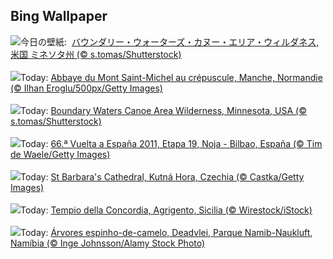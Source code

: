 ## Bing Wallpaper
![](https://www.bing.com/th?id=OHR.MinnesotaWaters_JA-JP5876109313_UHD.jpg&w=1000)今日の壁紙: &nbsp;[バウンダリー・ウォーターズ・カヌー・エリア・ウィルダネス, 米国 ミネソタ州 (© s.tomas/Shutterstock)](https://www.bing.com/th?id=OHR.MinnesotaWaters_JA-JP5876109313_UHD.jpg)
<br><br/>
![](https://www.bing.com/th?id=OHR.MontSaintMichel_FR-FR8463268794_UHD.jpg&w=1000)Today: [Abbaye du Mont Saint-Michel au crépuscule, Manche, Normandie (© Ilhan Eroglu/500px/Getty Images)](https://www.bing.com/th?id=OHR.MontSaintMichel_FR-FR8463268794_UHD.jpg)
<br><br/>
![](https://www.bing.com/th?id=OHR.MinnesotaWaters_DE-DE6807349928_UHD.jpg&w=1000)Today: [Boundary Waters Canoe Area Wilderness, Minnesota, USA (© s.tomas/Shutterstock)](https://www.bing.com/th?id=OHR.MinnesotaWaters_DE-DE6807349928_UHD.jpg)
<br><br/>
![](https://www.bing.com/th?id=OHR.LaVueltaBilbao_ES-ES0567019335_UHD.jpg&w=1000)Today: [66.ª Vuelta a España 2011, Etapa 19, Noja - Bilbao, España (© Tim de Waele/Getty Images)](https://www.bing.com/th?id=OHR.LaVueltaBilbao_ES-ES0567019335_UHD.jpg)
<br><br/>
![](https://www.bing.com/th?id=OHR.SaintBarbaras_EN-GB0842695883_UHD.jpg&w=1000)Today: [St Barbara's Cathedral, Kutná Hora, Czechia (© Castka/Getty Images)](https://www.bing.com/th?id=OHR.SaintBarbaras_EN-GB0842695883_UHD.jpg)
<br><br/>
![](https://www.bing.com/th?id=OHR.AgrigentoSicilia_IT-IT0162455126_UHD.jpg&w=1000)Today: [Tempio della Concordia, Agrigento, Sicilia (© Wirestock/iStock)](https://www.bing.com/th?id=OHR.AgrigentoSicilia_IT-IT0162455126_UHD.jpg)
<br><br/>
![](https://www.bing.com/th?id=OHR.DeadvleiTrees_PT-BR2241595565_UHD.jpg&w=1000)Today: [Árvores espinho-de-camelo, Deadvlei, Parque Namib-Naukluft, Namíbia (© Inge Johnsson/Alamy Stock Photo)](https://www.bing.com/th?id=OHR.DeadvleiTrees_PT-BR2241595565_UHD.jpg)
<br><br/>
